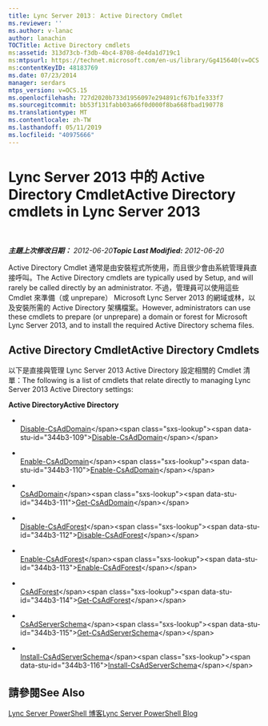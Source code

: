 ```yaml
---
title: Lync Server 2013： Active Directory Cmdlet
ms.reviewer: ''
ms.author: v-lanac
author: lanachin
TOCTitle: Active Directory cmdlets
ms:assetid: 313d73cb-f3db-4bc4-8708-de4da1d719c1
ms:mtpsurl: https://technet.microsoft.com/en-us/library/Gg415640(v=OCS.15)
ms:contentKeyID: 48183769
ms.date: 07/23/2014
manager: serdars
mtps_version: v=OCS.15
ms.openlocfilehash: 727d2020b733d1956097e294891cf67b1fe333f7
ms.sourcegitcommit: bb53f131fabb03a66f0d000f8ba668fbad190778
ms.translationtype: MT
ms.contentlocale: zh-TW
ms.lasthandoff: 05/11/2019
ms.locfileid: "40975666"
---
```

<div data-xmlns="http://www.w3.org/1999/xhtml">

<div class="topic" data-xmlns="http://www.w3.org/1999/xhtml" data-msxsl="urn:schemas-microsoft-com:xslt" data-cs="http://msdn.microsoft.com/en-us/">

<div data-asp="http://msdn2.microsoft.com/asp">

# <a name="active-directory-cmdlets-in-lync-server-2013"></a><span data-ttu-id="344b3-102">Lync Server 2013 中的 Active Directory Cmdlet</span><span class="sxs-lookup"><span data-stu-id="344b3-102">Active Directory cmdlets in Lync Server 2013</span></span>

</div>

<div id="mainSection">

<div id="mainBody">

<span> </span>

<span data-ttu-id="344b3-103">_**主題上次修改日期：** 2012-06-20_</span><span class="sxs-lookup"><span data-stu-id="344b3-103">_**Topic Last Modified:** 2012-06-20_</span></span>

<span data-ttu-id="344b3-104">Active Directory Cmdlet 通常是由安裝程式所使用，而且很少會由系統管理員直接呼叫。</span><span class="sxs-lookup"><span data-stu-id="344b3-104">The Active Directory cmdlets are typically used by Setup, and will rarely be called directly by an administrator.</span></span> <span data-ttu-id="344b3-105">不過，管理員可以使用這些 Cmdlet 來準備（或 unprepare） Microsoft Lync Server 2013 的網域或林，以及安裝所需的 Active Directory 架構檔案。</span><span class="sxs-lookup"><span data-stu-id="344b3-105">However, administrators can use these cmdlets to prepare (or unprepare) a domain or forest for Microsoft Lync Server 2013, and to install the required Active Directory schema files.</span></span>

<div>

## <a name="active-directory-cmdlets"></a><span data-ttu-id="344b3-106">Active Directory Cmdlet</span><span class="sxs-lookup"><span data-stu-id="344b3-106">Active Directory Cmdlets</span></span>

<span data-ttu-id="344b3-107">以下是直接與管理 Lync Server 2013 Active Directory 設定相關的 Cmdlet 清單：</span><span class="sxs-lookup"><span data-stu-id="344b3-107">The following is a list of cmdlets that relate directly to managing Lync Server 2013 Active Directory settings:</span></span>

<span data-ttu-id="344b3-108">**Active Directory**</span><span class="sxs-lookup"><span data-stu-id="344b3-108">**Active Directory**</span></span>

  - <span></span>  
    <span data-ttu-id="344b3-109">[Disable-CsAdDomain](https://technet.microsoft.com/en-us/library/Gg398785(v=OCS.15))</span><span class="sxs-lookup"><span data-stu-id="344b3-109">[Disable-CsAdDomain](https://technet.microsoft.com/en-us/library/Gg398785(v=OCS.15))</span></span>

  - <span></span>  
    <span data-ttu-id="344b3-110">[Enable-CsAdDomain](https://technet.microsoft.com/en-us/library/Gg412764(v=OCS.15))</span><span class="sxs-lookup"><span data-stu-id="344b3-110">[Enable-CsAdDomain](https://technet.microsoft.com/en-us/library/Gg412764(v=OCS.15))</span></span>

  - <span></span>  
    <span data-ttu-id="344b3-111">[CsAdDomain](https://technet.microsoft.com/en-us/library/Gg398453(v=OCS.15))</span><span class="sxs-lookup"><span data-stu-id="344b3-111">[Get-CsAdDomain](https://technet.microsoft.com/en-us/library/Gg398453(v=OCS.15))</span></span>

<!-- end list -->

  - <span></span>  
    <span data-ttu-id="344b3-112">[Disable-CsAdForest](https://technet.microsoft.com/en-us/library/Gg398122(v=OCS.15))</span><span class="sxs-lookup"><span data-stu-id="344b3-112">[Disable-CsAdForest](https://technet.microsoft.com/en-us/library/Gg398122(v=OCS.15))</span></span>

  - <span></span>  
    <span data-ttu-id="344b3-113">[Enable-CsAdForest](https://technet.microsoft.com/en-us/library/Gg425713(v=OCS.15))</span><span class="sxs-lookup"><span data-stu-id="344b3-113">[Enable-CsAdForest](https://technet.microsoft.com/en-us/library/Gg425713(v=OCS.15))</span></span>

  - <span></span>  
    <span data-ttu-id="344b3-114">[CsAdForest](https://technet.microsoft.com/en-us/library/Gg412995(v=OCS.15))</span><span class="sxs-lookup"><span data-stu-id="344b3-114">[Get-CsAdForest](https://technet.microsoft.com/en-us/library/Gg412995(v=OCS.15))</span></span>

<!-- end list -->

  - <span></span>  
    <span data-ttu-id="344b3-115">[CsAdServerSchema](https://technet.microsoft.com/en-us/library/Gg413070(v=OCS.15))</span><span class="sxs-lookup"><span data-stu-id="344b3-115">[Get-CsAdServerSchema](https://technet.microsoft.com/en-us/library/Gg413070(v=OCS.15))</span></span>

  - <span></span>  
    <span data-ttu-id="344b3-116">[Install-CsAdServerSchema](https://technet.microsoft.com/en-us/library/Gg398681(v=OCS.15))</span><span class="sxs-lookup"><span data-stu-id="344b3-116">[Install-CsAdServerSchema](https://technet.microsoft.com/en-us/library/Gg398681(v=OCS.15))</span></span>

</div>

<div>

## <a name="see-also"></a><span data-ttu-id="344b3-117">請參閱</span><span class="sxs-lookup"><span data-stu-id="344b3-117">See Also</span></span>


[<span data-ttu-id="344b3-118">Lync Server PowerShell 博客</span><span class="sxs-lookup"><span data-stu-id="344b3-118">Lync Server PowerShell Blog</span></span>](http://go.microsoft.com/fwlink/p/?linkid=203150)  
  

</div>

</div>

<span> </span>

</div>

</div>

</div>


